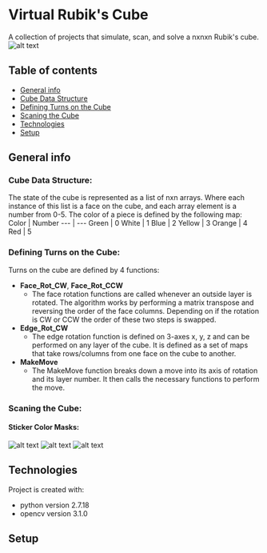 # Virtual Rubik's Cube
A collection of projects that simulate, scan, and solve a nxnxn Rubik's cube. 
![alt text](https://github.com/JustinValentine/RubiksCube/blob/main/Images/LargeCubeEx.png)

## Table of contents 
* [General info](#general-info)
 * [Cube Data Structure](#Cube-Data-Structure)
 * [Defining Turns on the Cube](#Defining-Turns-on-the-Cube)
 * [Scaning the Cube](#Scaning-the-Cube)
* [Technologies](#technologies)
* [Setup](#setup)

## General info
### Cube Data Structure:
The state of the cube is represented as a list of nxn arrays. Where each instance of this list is a face on the cube, and each array element is a number from 0-5. The color of a piece is defined by the following map: 
Color | Number 
--- | ---
Green | 0
White | 1
Blue | 2
Yellow | 3
Orange | 4
Red | 5
 
### Defining Turns on the Cube:
Turns on the cube are defined by 4 functions:
* **Face_Rot_CW**, **Face_Rot_CCW**
  * The face rotation functions are called whenever an outside layer is rotated. The algorithm works by performing a matrix transpose and reversing the order of the face columns. Depending on if the rotation is CW or CCW the order of these two steps is swapped. 
* **Edge_Rot_CW**
  * The edge rotation function is defined on 3-axes x, y, z and can be performed on any layer of the cube. It is defined as a set of maps that take rows/columns from one face on the cube to another.
* **MakeMove**   
  * The MakeMove function breaks down a move into its axis of rotation and its layer number. It then calls the necessary functions to perform the move. 

### Scaning the Cube: 
#### Sticker Color Masks:
![alt text](https://github.com/JustinValentine/RubiksCube/blob/main/Images/CubeScan.png)
![alt text](https://github.com/JustinValentine/RubiksCube/blob/main/Images/GreenStickerMask.png)
![alt text](https://github.com/JustinValentine/RubiksCube/blob/main/Images/OrangeStickerMask.png)


## Technologies
Project is created with:
* python version 2.7.18
* opencv version 3.1.0

## Setup
